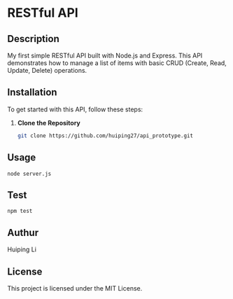# RESTful API 


## Description

My first simple RESTful API built with Node.js and Express.  This API demonstrates how to manage a list of items with basic CRUD (Create, Read, Update, Delete) operations.

## Installation

To get started with this API, follow these steps:

1. **Clone the Repository**

   ```sh
   git clone https://github.com/huiping27/api_prototype.git
   
## Usage
```
node server.js
```
## Test

```
npm test
```

## Authur

Huiping Li

## License

This project is licensed under the MIT License.

